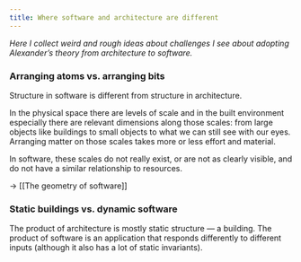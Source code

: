 ```yaml
---
title: Where software and architecture are different
---
```


*Here I collect weird and rough ideas about challenges I see about adopting Alexander’s theory from architecture to software.*

### Arranging atoms vs. arranging bits
Structure in software is different from structure in architecture.

In the physical space there are levels of scale and in the built environment especially there are relevant dimensions along those scales: from large objects like buildings to small objects to what we can still see with our eyes. Arranging matter on those scales takes more or less effort and material.

In software, these scales do not really exist, or are not as clearly visible, and do not have a similar relationship to resources.

-> [[The geometry of software]]

### Static buildings vs. dynamic software
The product of architecture is mostly static structure — a building. The product of software is an application that responds differently to different inputs (although it also has a lot of static invariants).